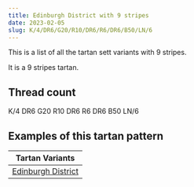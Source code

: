 ```yaml
---
title: Edinburgh District with 9 stripes
date: 2023-02-05
slug: K/4/DR6/G20/R10/DR6/R6/DR6/B50/LN/6
---
```

This is a list of all the tartan sett variants with 9 stripes.

It is a 9 stripes tartan.


## Thread count
K/4 DR6 G20 R10 DR6 R6 DR6 B50 LN/6

## Examples of this tartan pattern

| Tartan Variants |
|---------------|
| [Edinburgh District](/variants/k/4/dr6/g20/r10/dr6/r6/dr6/b50/ln/6-b304080-dr800000-g008000-k000000-lne0e0e0-rc00000)||
